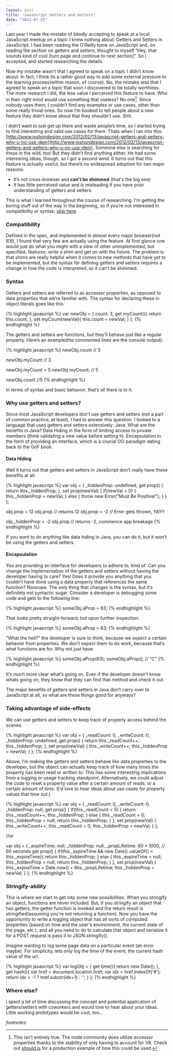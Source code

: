 ```yaml
---
layout: post
title: "JavaScript Getters and Setters"
date: "2013-07-25"
---
```


Last year I made the mistake of blindly accepting to speak at a local
JavaScript meetup on a topic I knew nothing about: Getters and Setters in 
JavaScript. I had been reading the O’Reilly tome on JavaScript and, on reading 
the section on getters and setters, thought to myself “Hey, that sounds kind of 
cool [turn page and continue to next section]”. So I accepted, and started 
researching the details.

Now my mistake wasn’t that I agreed to speak on a topic I didn’t know about. In
fact, I think its a rather good way to add some external pressure to the
learning process(within reason, of course). No, the mistake was that I agreed
to speak on a topic that soon I discovered to be totally worthless. The more
research I did, the less value I perceived this feature to have. Who in their
right mind would use something that useless? No one[^1]. Since nobody uses them,
I couldn’t find any examples or use cases, other than some really trivial ones.
So now I’m booked to tell people about a new feature they didn’t know about
that they shouldn’t use. Shit.

I didn’t want to just get up there and waste people’s time, so I started trying
to find interesting and valid use cases for them. Thats when I ran into this:
[http://www.joshondesign.com/2012/02/13/javascript-getters-and-setters-why-u-no-use-dem](http://www.joshondesign.com/2012/02/13/javascript-getters-and-setters-why-u-no-use-dem).
Someone else is searching for these in the wild, too! But they didn’t find
anything either. He had some interesting ideas, though, so I got a second wind.
It turns out that this feature is actually useful, but there’s no widespread
adoption for two major reasons:

* It’s not cross-browser and **can’t be shimmed** (that's the big one)
* It has little perceived value and is misleading if you have prior understanding of getters and setters.

This is what I learned throughout the course of researching. I’m getting the
boring stuff out of the way in the beginning, so if you’re not interested in
compatibility or syntax, [skip here](#why-use-getters-and-setters).

### Compatibility
Defined in the spec, and implemented in almost every major
browser(not IE8), I found that very few are actually using the feature. At
first glance one would just do what you might with a slew of other
unimplemented, but specified, features: write a shim and get on with the
future. The problem is that shims are really helpful when it comes to new
methods that have yet to be implemented, but the syntax for defining getters
and setters requires a change in how the code is interpreted, so it can’t be
shimmed.

### Syntax

Getters and setters are referred to as accessor properties, as opposed to data
properties that we’re familiar with. The syntax for declaring these in object
literals goes like this:

{% highlight javascript %}
var newObj = {
 count: 3,
 get myCount(){
  return this.count;
 },
 set myCount(newVal){
  this.count = newVal;
 }
};
{% endhighlight %}

The getters and setters are functions, but they’ll behave just like a regular property. Here’s an example(the commented lines are the console output):

{% highlight javascript %}
newObj.count
// 3
 
newObj.myCount
// 3
 
newObj.myCount = 5
newObj.myCount;
// 5
 
newObj.count
//5
{% endhighlight %}

In terms of syntax and basic behavior, that’s all there is to it.

### Why use getters and setters?

Since most JavaScript developers don’t use getters and setters (not a part of
common practice, at least), I had to answer this question. I looked to a
language that uses getters and setters extensively: Java. What are the benefits
in Java? Data Hiding in the form of limiting access to private members (think
validating a new value before setting it). Encapsulation in the form of
providing an interface, which is a crucial OO paradigm dating back to the GoF
book.

#### Data Hiding
Well it turns out that getters and setters in JavaScript don’t really have these benefits at all.

{% highlight javascript %}
var obj = {
   _hiddenProp: undefined,
   get prop() { return this._hiddenProp; },
   set prop(newVal) {
       if(newVal > 0) {
           this._hiddenProp = newVal;
       }
       else {
           throw new Error("Must Be Positive!");
        }
   }
};
 
obj.prop = 12
obj.prop       // returns 12
obj.prop = -2  // Error gets thrown, YAY!!
 
obj._hiddenProp = -2
obj.prop       // returns -2, commence app breakage
{% endhighlight %}

If you want to do anything like data hiding in Java, you can do it, but it won’t be using the getters and setters.

#### Encapsulation
You are providing an interface for developers to adhere to, kind of. Can you
change the implementation of the getters and setters without having the
developer having to care? Yes! Does it provide you anything that you couldn’t
have done using a data property that references the same function? Noooope. The
only thing that changes is the syntax, but it’s definitely not syntactic sugar.
Consider a developer is debugging some code and gets to the following line:

{% highlight javascript %}
someObj.aProp = 63;
{% endhighlight %}

That looks pretty straight-forward, but upon further inspection:

{% highlight javascript %}
someObj.aProp = 63;
{% endhighlight %}

"What the hell?" the developer is sure to think, because we expect a certain
behavior from properties. We don’t expect them to do work, because that’s what
functions are for. Why not just have:

{% highlight javascript %}
someObj.aProp(63);
someObj.aProp();
// “C”
{% endhighlight %}

It’s much more clear what’s going on. Even if the developer doesn't know whats
going on, they know that they can find that method and check it out.

The major benefits of getters and setters in Java don’t carry over to
JavaScript at all, so what are these things good for anyways?

### Taking advantage of side-effects

We can use getters and setters to keep track of property access behind the scenes.

{% highlight javascript %}
var obj = {
   _readCount: 0,
   _writeCount: 0,
   _hiddenProp: undefined,
   get prop() {
       return this._readCount++, this._hiddenProp;
   },
   set prop(newVal) {
       this._writeCount++;
       this._hiddenProp = newVal;
   }
};
{% endhighlight %}

Above, I’m making the getters and setters behave like data properties to the
developer, but the object can actually keep track of how many times the
property has been read or written to. This has some interesting implications
from a logging or usage tracking standpoint. Alternatively, we could adjust the
code to reset a property value after a certain amount of reads, or a certain
amount of time. (I'd love to hear ideas about use cases for property values
that time out.)

{% highlight javascript %}
var obj = {
   _readCount: 0,
   _writeCount: 0,
   _hiddenProp: null,
   get prop() {
  if(this._readCount < 5) {
           return this._readCount++, this._hiddenProp;
       }
       else {
            this._readCount = 0;
            this._hiddenProp = null;
            return this._hiddenProp;
       }
   },
   set prop(newVal) {
       this._writeCount++;
       this._readCount = 0;
       this._hiddenProp = newVal;
   }
};
 
 
//or
 
var obj = {
   _expireTime: null,
   _hiddenProp: null,
   _propLifetime: 60 * 1000, // 60 seconds
   get prop() {
       if(this._expireTime && new Date().valueOf() < this._expireTime){
           return this._hiddenProp;
   }
  else {
      this._expireTime = null;
           this._hiddenProp = null;
           return this._hiddenProp;
       }
   },
   set prop(newVal) {
       this._expireTime = Date.now() + this._propLifetime;
       this._hiddenProp = newVal;
   }
};
{% endhighlight %}

### Stringify-ability
This is where we start to get into some new possibilities. When you stringify
an object, functions are never included. But, if you stringify an object that
has getters, the getter function is invoked and the return result is
stringified(assuming you're not returning a function). Now you have the
opportunity to write a logging object that has all sorts of computed properties
(based on time and the user's environment, the current state of the page,
etc.), and all you need to do to calculate that object and serialize it for a
POST request is pass it to JSON.stringify().

Imagine wanting to log some page data on a particular event (an error maybe).
For simplicity, lets only log the time of the event, the current hash value of
the url.

{% highlight javascript %}
var logObj = {
 get time(){ return new Date(); },
 get hash(){
  var href = document.location.href;
  var idx = href.indexOf('#');
  return idx > -1 ? href.substr(idx+1) : '';
 }
};
{% endhighlight %}
### Where else?

I spent a lot of time discussing the concept and potential application of
getters/setters with coworkers and would love to hear about your ideas. Little
working prototypes would be cool, too...


_footnotes_

[^1]:  This isn't entirely true. The node community does utilize accessor properties thanks to the stability of only having to account for V8. Check out [should.js](https://github.com/visionmedia/should.js/) for a production example of how this could be used.
